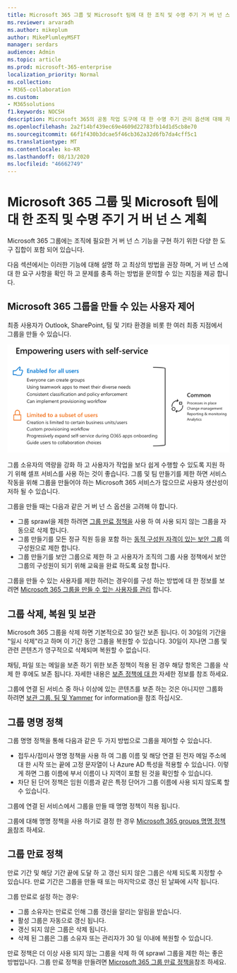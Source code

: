 ```yaml
---
title: Microsoft 365 그룹 및 Microsoft 팀에 대 한 조직 및 수명 주기 거 버 넌 스 계획
ms.reviewer: arvaradh
ms.author: mikeplum
author: MikePlumleyMSFT
manager: serdars
audience: Admin
ms.topic: article
ms.prod: microsoft-365-enterprise
localization_priority: Normal
ms.collection:
- M365-collaboration
ms.custom:
- M365solutions
f1.keywords: NOCSH
description: Microsoft 365의 공동 작업 도구에 대 한 수명 주기 관리 옵션에 대해 자세히 알아봅니다.
ms.openlocfilehash: 2a2f14bf439ec69e4609d22783fb14d1d5cb8e70
ms.sourcegitcommit: 66f1f430b3dcae5f46cb362a32d6fb7da4cff5c1
ms.translationtype: MT
ms.contentlocale: ko-KR
ms.lasthandoff: 08/13/2020
ms.locfileid: "46662749"
---
```

# <a name="plan-organization-and-lifecycle-governance-for-microsoft-365-groups-and-microsoft-teams"></a>Microsoft 365 그룹 및 Microsoft 팀에 대 한 조직 및 수명 주기 거 버 넌 스 계획

Microsoft 365 그룹에는 조직에 필요한 거 버 넌 스 기능을 구현 하기 위한 다양 한 도구 집합이 포함 되어 있습니다. 

다음 섹션에서는 이러한 기능에 대해 설명 하 고 최상의 방법을 권장 하며, 거 버 넌 스에 대 한 요구 사항을 확인 하 고 문제를 충족 하는 방법을 문의할 수 있는 지침을 제공 합니다.

## <a name="control-who-can-create-microsoft-365-groups"></a>Microsoft 365 그룹을 만들 수 있는 사용자 제어

최종 사용자가 Outlook, SharePoint, 팀 및 기타 환경을 비롯 한 여러 최종 지점에서 그룹을 만들 수 있습니다.

![이미지 desc](../media/04.png)

그룹 소유자의 역량을 강화 하 고 사용자가 작업을 보다 쉽게 수행할 수 있도록 지원 하기 위해 셀프 서비스를 사용 하는 것이 좋습니다. 그룹 및 팀 만들기를 제한 하면 서비스 작동을 위해 그룹을 만들어야 하는 Microsoft 365 서비스가 많으므로 사용자 생산성이 저하 될 수 있습니다.

그룹을 만들 때는 다음과 같은 거 버 넌 스 옵션을 고려해 야 합니다.

- 그룹 sprawl을 제한 하려면 [그룹 만료 정책을](microsoft-365-groups-expiration-policy.md) 사용 하 여 사용 되지 않는 그룹을 자동으로 삭제 합니다.
- 그룹 만들기를 모든 정규 직원 등을 포함 하는 [동적 구성원 자격이 있는 보안 그룹](https://docs.microsoft.com/azure/active-directory/users-groups-roles/groups-create-rule) 의 구성원으로 제한 합니다.
- 그룹 만들기를 보안 그룹으로 제한 하 고 사용자가 조직의 그룹 사용 정책에서 보안 그룹의 구성원이 되기 위해 교육을 완료 하도록 요청 합니다.

그룹을 만들 수 있는 사용자를 제한 하려는 경우이를 구성 하는 방법에 대 한 정보를 보려면 [Microsoft 365 그룹을 만들 수 있는 사용자를 관리](manage-creation-of-groups.md) 합니다.

## <a name="group-delete-restore-and-archiving"></a>그룹 삭제, 복원 및 보관

Microsoft 365 그룹을 삭제 하면 기본적으로 30 일간 보존 됩니다. 이 30일의 기간을 "일시 삭제"라고 하며 이 기간 동안 그룹을 복원할 수 있습니다. 30일이 지나면 그룹 및 관련 콘텐츠가 영구적으로 삭제되며 복원할 수 없습니다.

채팅, 파일 또는 메일을 보존 하기 위한 보존 정책이 적용 된 경우 해당 항목은 그룹을 삭제 한 후에도 보존 됩니다. 자세한 내용은 [보존 정책에 대 한](https://docs.microsoft.com/microsoft-365/compliance/retention-policies) 자세한 정보를 참조 하세요.

그룹에 연결 된 서비스 중 하나 이상에 있는 콘텐츠를 보존 하는 것은 아니지만 그룹화 하려면 [보관 그룹, 팀 및 Yammer](end-life-cycle-groups-teams-sites-yammer.md) for information을 참조 하십시오.

## <a name="group-naming-policy"></a>그룹 명명 정책

그룹 명명 정책을 통해 다음과 같은 두 가지 방법으로 그룹을 제어할 수 있습니다.

- 접두사/접미사 명명 정책을 사용 하 여 그룹 이름 및 해당 연결 된 전자 메일 주소에 대 한 시작 또는 끝에 고정 문자열이 나 Azure AD 특성을 적용할 수 있습니다. 이렇게 하면 그룹 이름에 부서 이름이 나 지역이 포함 된 것을 확인할 수 있습니다.
- 차단 된 단어 정책은 임원 이름과 같은 특정 단어가 그룹 이름에 사용 되지 않도록 할 수 있습니다.

그룹에 연결 된 서비스에서 그룹을 만들 때 명명 정책이 적용 됩니다.

그룹에 대해 명명 정책을 사용 하기로 결정 한 경우 [Microsoft 365 groups 명명 정책을](groups-naming-policy.md)참조 하세요.

## <a name="group-expiration-policy"></a>그룹 만료 정책

만료 기간 및 해당 기간 끝에 도달 하 고 갱신 되지 않은 그룹은 삭제 되도록 지정할 수 있습니다. 만료 기간은 그룹을 만들 때 또는 마지막으로 갱신 된 날짜에 시작 됩니다.

그룹 만료로 설정 하는 경우:
- 그룹 소유자는 만료로 인해 그룹 갱신을 알리는 알림을 받습니다.
- 활성 그룹은 자동으로 갱신 됩니다.
- 갱신 되지 않은 그룹은 삭제 됩니다.
- 삭제 된 그룹은 그룹 소유자 또는 관리자가 30 일 이내에 복원할 수 있습니다.

만료 정책은 더 이상 사용 되지 않는 그룹을 삭제 하 여 sprawl 그룹을 제한 하는 좋은 방법입니다. 그룹 만료 정책을 만들려면 [Microsoft 365 그룹 만료 정책을](microsoft-365-groups-expiration-policy.md)참조 하세요.
